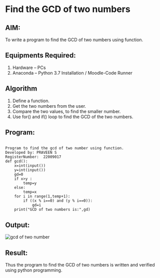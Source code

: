 # Find the GCD of two numbers

## AIM:
To write a program to find the GCD of two numbers using function.

## Equipments Required:
1. Hardware – PCs
2. Anaconda – Python 3.7 Installation / Moodle-Code Runner

## Algorithm
1. Define a function.
2. Get the two numbers from the user.
3. Compare the two values, to find the smaller number.
4. Use for() and if() loop to find the GCD of the two numbers.

## Program:
```

Program to find the gcd of two number using function.
Developed by: PRAVEEN S
RegisterNumber:  22009017
def gcd():
    x=int(input())
    y=int(input()) 
    gd=0
    if x>y :
        temp=y
    else:
        temp=x
    for i in range(1,temp+1):
        if ((x % i==0) and (y % i==0)):
            gd=i
    print("GCD of two numbers is:",gd)

```

## Output:
![gcd of two number](gcd.png)


## Result:
Thus the program to find the GCD of two numbers is written and verified using python programming.
